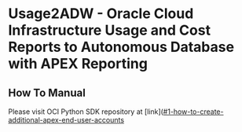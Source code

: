 # Usage2ADW - Oracle Cloud Infrastructure Usage and Cost Reports to Autonomous Database with APEX Reporting

## How To Manual

Please visit OCI Python SDK repository at [link]([#1-how-to-create-additional-apex-end-user-accounts](https://github.com/oracle/oci-python-sdk/blob/master/examples/usage_reports_to_adw/step_by_step_howto.md)
